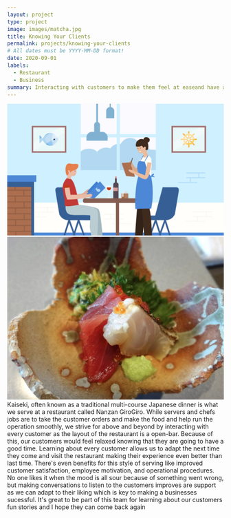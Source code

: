 ```yaml
---
layout: project
type: project
image: images/matcha.jpg
title: Knowing Your Clients
permalink: projects/knowing-your-clients
# All dates must be YYYY-MM-DD format!
date: 2020-09-01
labels:
  - Restaurant
  - Business
summary: Interacting with customers to make them feel at easeand have a fun night which made us successful.
---
```


 <img class="ui image" src="../images/restaurant.png">
 
 <img class="ui medium right floated rounded image" src="../images/food2.JPG">
Kaiseki, often known as a traditional multi-course Japanese dinner is what we serve at a restaurant called Nanzan GiroGiro. While servers and chefs jobs are to take the customer orders and make the food and help run the operation smoothly, we strive for above and beyond by interacting with every customer as the layout of the restaurant is a open-bar. Because of this, our customers would feel relaxed knowing that they are going to have a good time. Learning about every customer allows us to adapt the next time they come and visit the restaurant making their experience even better than last time. There's even benefits for this style of serving like improved customer satisfaction, employee motivation, and operational procedures. No one likes it when the mood is all sour because of something went wrong, but making conversations to listen to the customers improves are support as we can adapt to their liking which is key to making a businesses sucessful. It's great to be part of this team for learning about our customers fun stories and I hope they can come back again 

 





